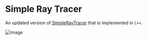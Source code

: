 # Simple Ray Tracer

An updated version of [SimpleRayTracer](https://github.com/ArijusGrotuzas/SimpleRayTracer) that is implemented in `C++`.


![image](https://user-images.githubusercontent.com/50104866/147393260-e4fcd8b2-f4bc-4416-8cc2-8a9f2899bd4f.png)

